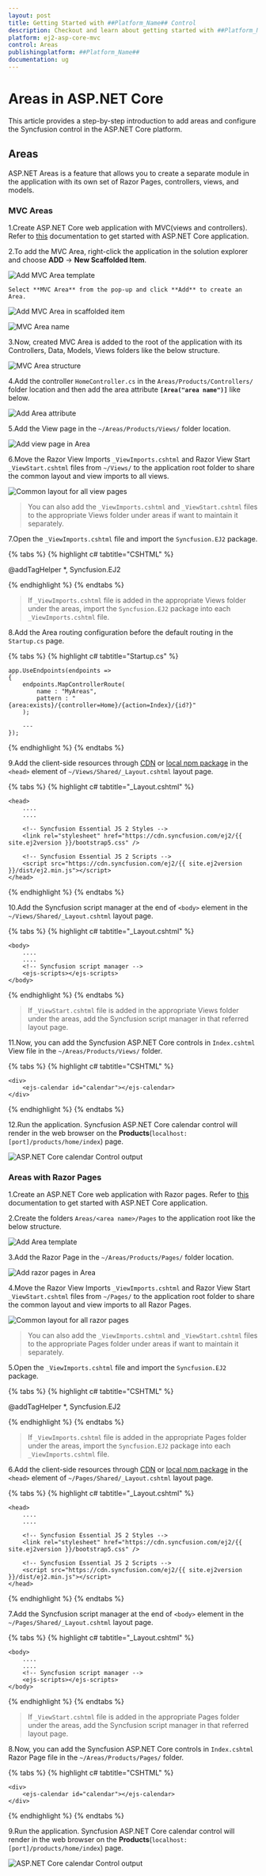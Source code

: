 ```yaml
---
layout: post
title: Getting Started with ##Platform_Name## Control
description: Checkout and learn about getting started with ##Platform_Name## control of Syncfusion Essential JS 2 and more details.
platform: ej2-asp-core-mvc
control: Areas
publishingplatform: ##Platform_Name##
documentation: ug
---
```


# Areas in ASP.NET Core

This article provides a step-by-step introduction to add areas and configure the Syncfusion control in the ASP.NET Core platform.

## Areas

ASP.NET Areas is a feature that allows you to create a separate module in the application with its own set of Razor Pages, controllers, views, and models.

### MVC Areas

1.Create ASP.NET Core web application with MVC(views and controllers). Refer to [this](https://ej2.syncfusion.com/aspnetcore/documentation/getting-started/visual-studio-2017/) documentation to get started with ASP.NET Core application.

2.To add the MVC Area, right-click the application in the solution explorer and choose **ADD** -> **New Scaffolded Item**.

![Add MVC Area template](images/new-scaffolded-item.png)

    Select **MVC Area** from the pop-up and click **Add** to create an Area.

![Add MVC Area in scaffolded item](images/add-mvc-area.png)

![MVC Area name](images/area-name.png)

3.Now, created MVC Area is added to the root of the application with its Controllers, Data, Models, Views folders like the below structure.

![MVC Area structure](images/area-mvc-structure.png)

4.Add the controller `HomeController.cs` in the `Areas/Products/Controllers/` folder location and then add the area attribute **`[Area("area name")]`** like below.

![Add Area attribute](images/area-attribute.png)

5.Add the View page in the `~/Areas/Products/Views/` folder location.

![Add view page in Area](images/area-views.png)

6.Move the Razor View Imports `_ViewImports.cshtml` and Razor View Start `_ViewStart.cshtml` files from `~/Views/` to the application root folder to share the common layout and view imports to all views.

![Common layout for all view pages](images/mvc-view-files.png)

>You can also add the `_ViewImports.cshtml` and `_ViewStart.cshtml` files to the appropriate Views folder under areas if want to maintain it separately.

7.Open the `_ViewImports.cshtml` file and import the `Syncfusion.EJ2` package.

{% tabs %}
{% highlight c# tabtitle="CSHTML" %}

@addTagHelper *, Syncfusion.EJ2

{% endhighlight %}
{% endtabs %}

>If `_ViewImports.cshtml` file is added in the appropriate Views folder under the areas, import the `Syncfusion.EJ2` package into each `_ViewImports.cshtml` file.

8.Add the Area routing configuration before the default routing in the `Startup.cs` page.

{% tabs %}
{% highlight c# tabtitle="Startup.cs" %}

    app.UseEndpoints(endpoints =>
    {
        endpoints.MapControllerRoute(
            name : "MyAreas",
            pattern : "{area:exists}/{controller=Home}/{action=Index}/{id?}"
        );

        ---
    });

{% endhighlight %}
{% endtabs %}

9.Add the client-side resources through [CDN](https://ej2.syncfusion.com/documentation/deployment/#cdn) or [local npm package](https://www.npmjs.com/package/@syncfusion/ej2) in the `<head>` element of `~/Views/Shared/_Layout.cshtml` layout page.

{% tabs %}
{% highlight c# tabtitle="_Layout.cshtml" %}

    <head>
        ....
        ....

        <!-- Syncfusion Essential JS 2 Styles -->
        <link rel="stylesheet" href="https://cdn.syncfusion.com/ej2/{{ site.ej2version }}/bootstrap5.css" />

        <!-- Syncfusion Essential JS 2 Scripts -->
        <script src="https://cdn.syncfusion.com/ej2/{{ site.ej2version }}/dist/ej2.min.js"></script>
    </head>

{% endhighlight %}
{% endtabs %}

10.Add the Syncfusion script manager at the end of `<body>` element in the `~/Views/Shared/_Layout.cshtml` layout page.

{% tabs %}
{% highlight c# tabtitle="_Layout.cshtml" %}

    <body>
        ....
        ....
        <!-- Syncfusion script manager -->
        <ejs-scripts></ejs-scripts>
    </body>

{% endhighlight %}
{% endtabs %}

>If `_ViewStart.cshtml` file is added in the appropriate Views folder under the areas, add the Syncfusion script manager in that referred layout page.

11.Now, you can add the Syncfusion ASP.NET Core controls in `Index.cshtml` View file  in the `~/Areas/Products/Views/` folder.

{% tabs %}
{% highlight c# tabtitle="CSHTML" %}

    <div>
        <ejs-calendar id="calendar"></ejs-calendar>
    </div>

{% endhighlight %}
{% endtabs %}

12.Run the application. Syncfusion ASP.NET Core calendar control will render in the web browser on the **Products**(`localhost:[port]/products/home/index`) page.

![ASP.NET Core calendar Control output](images/aspnetcore-calendar.png)

### Areas with Razor Pages

1.Create an ASP.NET Core web application with Razor pages. Refer to [this](https://ej2.syncfusion.com/aspnetcore/documentation/getting-started/razor-pages/) documentation to get started with ASP.NET Core application.

2.Create the folders `Areas/<area name>/Pages` to the application root like the below structure.

![Add Area template](images/products-pages.png)

3.Add the Razor Page in the `~/Areas/Products/Pages/` folder location.

![Add razor pages in Area](images/areas-razor-page.png)

4.Move the Razor View Imports `_ViewImports.cshtml` and Razor View Start `_ViewStart.cshtml` files from `~/Pages/` to the application root folder to share the common layout and view imports to all Razor Pages.

![Common layout for all razor pages](images/razor-view-files.png)

>You can also add the `_ViewImports.cshtml` and `_ViewStart.cshtml` files to the appropriate Pages folder under areas if want to maintain it separately.

5.Open the `_ViewImports.cshtml` file and import the `Syncfusion.EJ2` package.

{% tabs %}
{% highlight c# tabtitle="CSHTML" %}

@addTagHelper *, Syncfusion.EJ2

{% endhighlight %}
{% endtabs %}

>If `_ViewImports.cshtml` file is added in the appropriate Pages folder under the areas, import the `Syncfusion.EJ2` package into each `_ViewImports.cshtml` file.

6.Add the client-side resources through [CDN](https://ej2.syncfusion.com/documentation/deployment/#cdn) or [local npm package](https://www.npmjs.com/package/@syncfusion/ej2) in the `<head>` element of `~/Pages/Shared/_Layout.cshtml` layout page.

{% tabs %}
{% highlight c# tabtitle="_Layout.cshtml" %}

    <head>
        ....
        ....

        <!-- Syncfusion Essential JS 2 Styles -->
        <link rel="stylesheet" href="https://cdn.syncfusion.com/ej2/{{ site.ej2version }}/bootstrap5.css" />

        <!-- Syncfusion Essential JS 2 Scripts -->
        <script src="https://cdn.syncfusion.com/ej2/{{ site.ej2version }}/dist/ej2.min.js"></script>
    </head>

{% endhighlight %}
{% endtabs %}

7.Add the Syncfusion script manager at the end of `<body>` element in the `~/Pages/Shared/_Layout.cshtml` layout page.

{% tabs %}
{% highlight c# tabtitle="_Layout.cshtml" %}

    <body>
        ....
        ....
        <!-- Syncfusion script manager -->
        <ejs-scripts></ejs-scripts>
    </body>

{% endhighlight %}
{% endtabs %}

>If `_ViewStart.cshtml` file is added in the appropriate Pages folder under the areas, add the Syncfusion script manager in that referred layout page.

8.Now, you can add the Syncfusion ASP.NET Core controls in `Index.cshtml` Razor Page file in the `~/Areas/Products/Pages/` folder.

{% tabs %}
{% highlight c# tabtitle="CSHTML" %}

    <div>
        <ejs-calendar id="calendar"></ejs-calendar>
    </div>

{% endhighlight %}
{% endtabs %}

9.Run the application. Syncfusion ASP.NET Core calendar control will render in the web browser on the **Products**(`localhost:[port]/products/home/index`) page.

![ASP.NET Core calendar Control output](images/aspnetcore-calendar.png)
